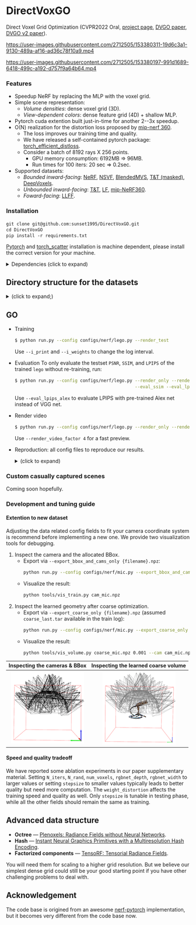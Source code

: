 # DirectVoxGO

Direct Voxel Grid Optimization (CVPR2022 Oral, [project page](https://sunset1995.github.io/dvgo/), [DVGO paper](https://arxiv.org/abs/2111.11215), [DVGO v2 paper](https://arxiv.org/abs/2206.05085)).

https://user-images.githubusercontent.com/2712505/153380311-19d6c3a1-9130-489a-af16-ad36c78f10a9.mp4

https://user-images.githubusercontent.com/2712505/153380197-991d1689-6418-499c-a192-d757f9a64b64.mp4


### Features
- Speedup NeRF by replacing the MLP with the voxel grid.
- Simple scene representation:
    - *Volume densities*: dense voxel grid (3D).
    - *View-dependent colors*: dense feature grid (4D) + shallow MLP.
- Pytorch cuda extention built just-in-time for another 2--3x speedup.
- O(N) realization for the distortion loss proposed by [mip-nerf 360](https://jonbarron.info/mipnerf360/).
    - The loss improves our training time and quality.
    - We have released a self-contained pytorch package: [torch_efficient_distloss](https://github.com/sunset1995/torch_efficient_distloss).
    - Consider a batch of 8192 rays X 256 points.
        - GPU memory consumption: 6192MB => 96MB.
        - Run times for 100 iters: 20 sec => 0.2sec.
- Supported datasets:
    - *Bounded inward-facing*: [NeRF](https://drive.google.com/drive/folders/128yBriW1IG_3NJ5Rp7APSTZsJqdJdfc1), [NSVF](https://dl.fbaipublicfiles.com/nsvf/dataset/Synthetic_NSVF.zip), [BlendedMVS](https://dl.fbaipublicfiles.com/nsvf/dataset/BlendedMVS.zip), [T&T (masked)](https://dl.fbaipublicfiles.com/nsvf/dataset/TanksAndTemple.zip), [DeepVoxels](https://drive.google.com/open?id=1ScsRlnzy9Bd_n-xw83SP-0t548v63mPH).
    - *Unbounded inward-facing*: [T&T](https://drive.google.com/file/d/11KRfN91W1AxAW6lOFs4EeYDbeoQZCi87/view?usp=sharing), [LF](https://drive.google.com/file/d/1gsjDjkbTh4GAR9fFqlIDZ__qR9NYTURQ/view?usp=sharing), [mip-NeRF360](https://jonbarron.info/mipnerf360/).
    - *Foward-facing*: [LLFF](https://drive.google.com/drive/folders/14boI-o5hGO9srnWaaogTU5_ji7wkX2S7).


### Installation
```
git clone git@github.com:sunset1995/DirectVoxGO.git
cd DirectVoxGO
pip install -r requirements.txt
```
[Pytorch](https://pytorch.org/) and [torch_scatter](https://github.com/rusty1s/pytorch_scatter) installation is machine dependent, please install the correct version for your machine.

<details>
  <summary> Dependencies (click to expand) </summary>

  - `PyTorch`, `numpy`, `torch_scatter`: main computation.
  - `scipy`, `lpips`: SSIM and LPIPS evaluation.
  - `tqdm`: progress bar.
  - `mmcv`: config system.
  - `opencv-python`: image processing.
  - `imageio`, `imageio-ffmpeg`: images and videos I/O.
  - `Ninja`: to build the newly implemented torch extention just-in-time.
  - `einops`: torch tensor shaping with pretty api.
  - `torch_efficient_distloss`: O(N) realization for the distortion loss.
</details>


## Directory structure for the datasets

<details>
  <summary> (click to expand;) </summary>

    data
    ├── nerf_synthetic     # Link: https://drive.google.com/drive/folders/128yBriW1IG_3NJ5Rp7APSTZsJqdJdfc1
    │   └── [chair|drums|ficus|hotdog|lego|materials|mic|ship]
    │       ├── [train|val|test]
    │       │   └── r_*.png
    │       └── transforms_[train|val|test].json
    │
    ├── Synthetic_NSVF     # Link: https://dl.fbaipublicfiles.com/nsvf/dataset/Synthetic_NSVF.zip
    │   └── [Bike|Lifestyle|Palace|Robot|Spaceship|Steamtrain|Toad|Wineholder]
    │       ├── intrinsics.txt
    │       ├── rgb
    │       │   └── [0_train|1_val|2_test]_*.png
    │       └── pose
    │           └── [0_train|1_val|2_test]_*.txt
    │
    ├── BlendedMVS         # Link: https://dl.fbaipublicfiles.com/nsvf/dataset/BlendedMVS.zip
    │   └── [Character|Fountain|Jade|Statues]
    │       ├── intrinsics.txt
    │       ├── rgb
    │       │   └── [0|1|2]_*.png
    │       └── pose
    │           └── [0|1|2]_*.txt
    │
    ├── TanksAndTemple     # Link: https://dl.fbaipublicfiles.com/nsvf/dataset/TanksAndTemple.zip
    │   └── [Barn|Caterpillar|Family|Ignatius|Truck]
    │       ├── intrinsics.txt
    │       ├── rgb
    │       │   └── [0|1|2]_*.png
    │       └── pose
    │           └── [0|1|2]_*.txt
    │
    ├── deepvoxels         # Link: https://drive.google.com/drive/folders/1ScsRlnzy9Bd_n-xw83SP-0t548v63mPH
    │   └── [train|validation|test]
    │       └── [armchair|cube|greek|vase]
    │           ├── intrinsics.txt
    │           ├── rgb/*.png
    │           └── pose/*.txt
    │
    ├── nerf_llff_data     # Link: https://drive.google.com/drive/folders/128yBriW1IG_3NJ5Rp7APSTZsJqdJdfc1
    │   └── [fern|flower|fortress|horns|leaves|orchids|room|trex]
    │
    ├── tanks_and_temples  # Link: https://drive.google.com/file/d/11KRfN91W1AxAW6lOFs4EeYDbeoQZCi87/view?usp=sharing
    │   └── [tat_intermediate_M60|tat_intermediate_Playground|tat_intermediate_Train|tat_training_Truck]
    │       └── [train|test]
    │           ├── intrinsics/*txt
    │           ├── pose/*txt
    │           └── rgb/*jpg
    │
    ├── lf_data            # Link: https://drive.google.com/file/d/1gsjDjkbTh4GAR9fFqlIDZ__qR9NYTURQ/view?usp=sharing
    │   └── [africa|basket|ship|statue|torch]
    │       └── [train|test]
    │           ├── intrinsics/*txt
    │           ├── pose/*txt
    │           └── rgb/*jpg
    │
    ├── 360_v2             # Link: https://jonbarron.info/mipnerf360/
    │   └── [bicycle|bonsai|counter|garden|kitchen|room|stump]
    │       ├── poses_bounds.npy
    │       └── [images_2|images_4]
    │
    ├── nerf_llff_data     # Link: https://drive.google.com/drive/folders/14boI-o5hGO9srnWaaogTU5_ji7wkX2S7
    │   └── [fern|flower|fortress|horns|leaves|orchids|room|trex]
    │       ├── poses_bounds.npy
    │       └── [images_2|images_4]
    │
    └── co3d               # Link: https://github.com/facebookresearch/co3d
        └── [donut|teddybear|umbrella|...]
            ├── frame_annotations.jgz
            ├── set_lists.json
            └── [129_14950_29917|189_20376_35616|...]
                ├── images
                │   └── frame*.jpg
                └── masks
                    └── frame*.png
</details>



## GO

- Training
    ```bash
    $ python run.py --config configs/nerf/lego.py --render_test
    ```
    Use `--i_print` and `--i_weights` to change the log interval.
- Evaluation
    To only evaluate the testset `PSNR`, `SSIM`, and `LPIPS` of the trained `lego` without re-training, run:
    ```bash
    $ python run.py --config configs/nerf/lego.py --render_only --render_test \
                                                  --eval_ssim --eval_lpips_vgg
    ```
    Use `--eval_lpips_alex` to evaluate LPIPS with pre-trained Alex net instead of VGG net.
- Render video
    ```bash
    $ python run.py --config configs/nerf/lego.py --render_only --render_video
    ```
    Use `--render_video_factor 4` for a fast preview.
- Reproduction: all config files to reproduce our results.
    <details>
        <summary> (click to expand) </summary>

        $ ls configs/*
        configs/blendedmvs:
        Character.py  Fountain.py  Jade.py  Statues.py

        configs/nerf:
        chair.py  drums.py  ficus.py  hotdog.py  lego.py  materials.py  mic.py  ship.py

        configs/nsvf:
        Bike.py  Lifestyle.py  Palace.py  Robot.py  Spaceship.py  Steamtrain.py  Toad.py  Wineholder.py

        configs/tankstemple:
        Barn.py  Caterpillar.py  Family.py  Ignatius.py  Truck.py

        configs/deepvoxels:
        armchair.py  cube.py  greek.py  vase.py

        configs/tankstemple_unbounded:
        M60.py  Playground.py  Train.py  Truck.py

        configs/lf:
        africa.py  basket.py  ship.py  statue.py  torch.py

        configs/nerf_unbounded:
        bicycle.py  bonsai.py  counter.py  garden.py  kitchen.py  room.py  stump.py

        configs/llff:
        fern.py  flower.py  fortress.py  horns.py  leaves.py  orchids.py  room.py  trex.py
    </details>

### Custom casually captured scenes
Coming soon hopefully.

### Development and tuning guide
#### Extention to new dataset
Adjusting the data related config fields to fit your camera coordinate system is recommend before implementing a new one.
We provide two visualization tools for debugging.
1. Inspect the camera and the allocated BBox.
    - Export via `--export_bbox_and_cams_only {filename}.npz`:
      ```bash
      python run.py --config configs/nerf/mic.py --export_bbox_and_cams_only cam_mic.npz
      ```
    - Visualize the result:
      ```bash
      python tools/vis_train.py cam_mic.npz
      ```
2. Inspect the learned geometry after coarse optimization.
    - Export via `--export_coarse_only {filename}.npz` (assumed `coarse_last.tar` available in the train log):
      ```bash
      python run.py --config configs/nerf/mic.py --export_coarse_only coarse_mic.npz
      ```
    - Visualize the result:
      ```bash
      python tools/vis_volume.py coarse_mic.npz 0.001 --cam cam_mic.npz
      ```

| Inspecting the cameras & BBox | Inspecting the learned coarse volume |
|:-:|:-:|
|![](figs/debug_cam_and_bbox.png)|![](figs/debug_coarse_volume.png)|



#### Speed and quality tradeoff
We have reported some ablation experiments in our paper supplementary material.
Setting `N_iters`, `N_rand`, `num_voxels`, `rgbnet_depth`, `rgbnet_width` to larger values or setting `stepsize` to smaller values typically leads to better quality but need more computation.
The `weight_distortion` affects the training speed and quality as well.
Only `stepsize` is tunable in testing phase, while all the other fields should remain the same as training.

## Advanced data structure
- **Octree** — [Plenoxels: Radiance Fields without Neural Networks](https://alexyu.net/plenoxels/).
- **Hash** — [Instant Neural Graphics Primitives with a Multiresolution Hash Encoding](https://nvlabs.github.io/instant-ngp/).
- **Factorized components** — [TensoRF: Tensorial Radiance Fields](https://apchenstu.github.io/TensoRF/).

You will need them for scaling to a higher grid resolution. But we believe our simplest dense grid could still be your good starting point if you have other challenging problems to deal with.

## Acknowledgement
The code base is origined from an awesome [nerf-pytorch](https://github.com/yenchenlin/nerf-pytorch) implementation, but it becomes very different from the code base now.
